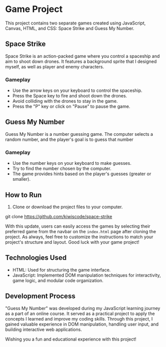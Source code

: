 # Game Project

This project contains two separate games created using JavaScript, Canvas, HTML, and CSS: Space Strike and Guess My Number.

## Space Strike

Space Strike is an action-packed game where you control a spaceship and aim to shoot down drones. It features a background sprite that I designed myself, as well as player and enemy characters.

### Gameplay

- Use the arrow keys on your keyboard to control the spaceship.
- Press the Space key to fire and shoot down the drones.
- Avoid colliding with the drones to stay in the game.
- Press the "P" key or click on "Pause" to pause the game.

## Guess My Number

Guess My Number is a number guessing game. The computer selects a random number, and the player's goal is to guess that number

### Gameplay

- Use the number keys on your keyboard to make guesses.
- Try to find the number chosen by the computer.
- The game provides hints based on the player's guesses (greater or smaller).

## How to Run

1. Clone or download the project files to your computer.

git clone https://github.com/kiwiscode/space-strike

With this update, users can easily access the games by selecting their preferred game from the navbar on the `index.html` page after cloning the project. As always, feel free to customize the instructions to match your project's structure and layout. Good luck with your game project!

## Technologies Used

- HTML: Used for structuring the game interface.
- JavaScript: Implemented DOM manipulation techniques for interactivity, game logic, and modular code organization.

## Development Process

"Guess My Number" was developed during my JavaScript learning journey as a part of an online course. It served as a practical project to apply the concepts I learned and improve my coding skills. Through this project, I gained valuable experience in DOM manipulation, handling user input, and building interactive web applications.

Wishing you a fun and educational experience with this project!
